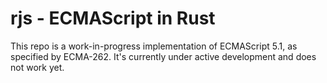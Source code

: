 # rjs - ECMAScript in Rust

This repo is a work-in-progress implementation of ECMAScript 5.1, as specified by ECMA-262. It's currently under
active development and does not work yet. 
